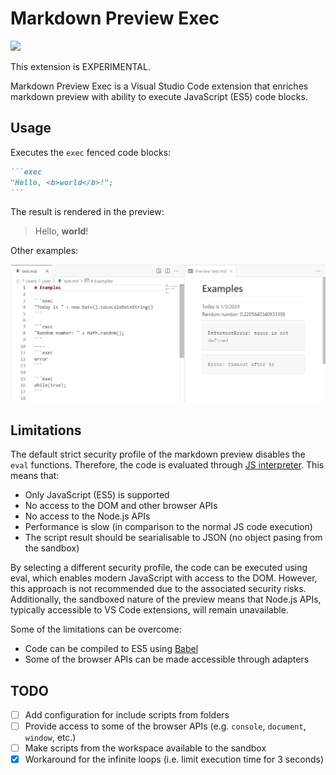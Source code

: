 # Markdown Preview Exec

[![](https://vsmarketplacebadges.dev/version/alexandritesoftware.markdown-exec.png)](https://marketplace.visualstudio.com/items?itemName=alexandritesoftware.markdown-exec)

This extension is EXPERIMENTAL.

Markdown Preview Exec is a Visual Studio Code extension that enriches markdown preview with ability to execute JavaScript (ES5) code blocks.

## Usage

Executes the `exec` fenced code blocks:

~~~markdown
```exec
"Hello, <b>world</b>!";
```
~~~

The result is rendered in the preview:

> Hello, **world**!

Other examples:

![examples](docs/examples.png)

## Limitations

The default strict security profile of the markdown preview disables the `eval` functions. Therefore, the code is evaluated through [JS interpreter](<https://github.com/NeilFraser/JS-Interpreter>). This means that:

- Only JavaScript (ES5) is supported
- No access to the DOM and other browser APIs
- No access to the Node.js APIs
- Performance is slow (in comparison to the normal JS code execution)
- The script result should be searialisable to JSON (no object pasing from the sandbox)

By selecting a different security profile, the code can be executed using eval, which enables modern JavaScript with access to the DOM. However, this approach is not recommended due to the associated security risks. Additionally, the sandboxed nature of the preview means that Node.js APIs, typically accessible to VS Code extensions, will remain unavailable.

Some of the limitations can be overcome:

- Code can be compiled to ES5 using [Babel](<https://babeljs.io/>)
- Some of the browser APIs can be made accessible through adapters

## TODO

- [ ] Add configuration for include scripts from folders
- [ ] Provide access to some of the browser APIs (e.g. `console`, `document`, `window`, etc.)
- [ ] Make scripts from the workspace available to the sandbox
- [x] Workaround for the infinite loops (i.e. limit execution time for 3 seconds)
